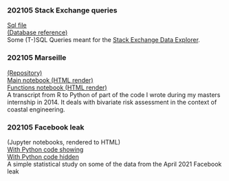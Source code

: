 ### 202105 Stack Exchange queries
[Sql file](https://github.com/vma1991/vma1991.github.io/blob/main/stackexchange_sql/20210524_stackexchange.sql)  
[(Database reference)](https://vma1991.github.io/stackexchange_sql/stackexchange_db.png)  
Some (T-)SQL Queries meant for the [Stack Exchange Data Explorer](https://data.stackexchange.com/).

### 202105 Marseille
[(Repository)](https://github.com/vma1991/marseille)  
[Main notebook (HTML render)](https://vma1991.github.io/marseille/20210517_marseille.html)  
[Functions notebook (HTML render)](https://vma1991.github.io/marseille/20210515_functions.html)  
A transcript from R to Python of part of the code I wrote during my masters internship in 2014. It deals with bivariate risk assessment in the context of coastal engineering.

### 202105 Facebook leak
(Jupyter notebooks, rendered to HTML)  
[With Python code showing](https://bit.ly/3bN4RR5)  
[With Python code hidden](https://bit.ly/3tQGHv1)  
A simple statistical study on some of the data from the April 2021 Facebook leak
